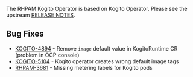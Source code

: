 The RHPAM Kogito Operator is based on Kogito Operator. Please see the upstream [RELEASE NOTES](https://github.com/kiegroup/kogito-operator/blob/master/RELEASE_NOTES.md).

## Bug Fixes
- [KOGITO-4894](https://issues.redhat.com/browse/KOGITO-4894) - Remove `image` default value in KogitoRuntime CR (problem in OCP console)
- [KOGITO-5104](https://issues.redhat.com/browse/KOGITO-5104) - Kogito operator creates wrong default image tags
- [RHPAM-3681](https://issues.redhat.com/browse/RHPAM-3681) - Missing metering labels for Kogito pods

<!-- Remove the comment for any RHPAM JIRA exclusive 
## Enhancements  

## Known Issues

-->
